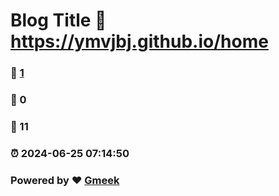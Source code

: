 # Blog Title :link: https://ymvjbj.github.io/home 
### :page_facing_up: [1](https://ymvjbj.github.io/home/tag.html) 
### :speech_balloon: 0 
### :hibiscus: 11 
### :alarm_clock: 2024-06-25 07:14:50 
### Powered by :heart: [Gmeek](https://github.com/Meekdai/Gmeek)
